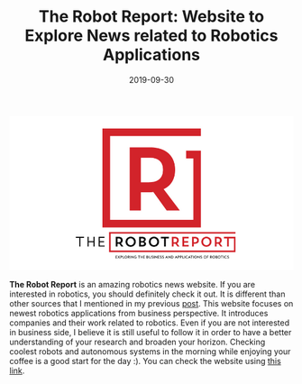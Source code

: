 ﻿---
layout: post
title:  "The Robot Report: Website to Explore News related to Robotics Applications"
date:   2019-09-30
image: /images/robot-report/1.jpg
---

![The Robot Report](/images/robot-report/1.jpg)

**The Robot Report** is an amazing robotics news website. If you are interested
in robotics, you should definitely check it out. It is different than other 
sources that I mentioned in my previous [post](https://samialperen.github.io/2019/03/19/robotics-resources.html). This website focuses on newest robotics applications from business perspective. It introduces companies and their work related to robotics. Even if you are not interested in business side, I believe it is still useful to follow it in order to have a better understanding of your research and broaden your horizon. Checking coolest robots and autonomous systems in the morning while enjoying your coffee is a good start for the day :). You can check the website using [this link](https://www.therobotreport.com/).
